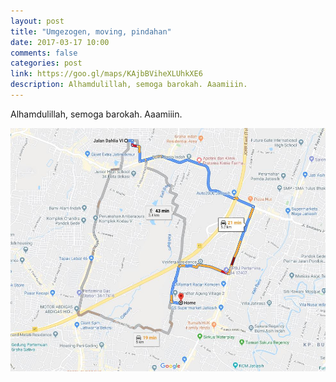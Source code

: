 ```yaml
---
layout: post
title: "Umgezogen, moving, pindahan"
date: 2017-03-17 10:00
comments: false
categories: post
link: https://goo.gl/maps/KAjbBViheXLUhkXE6
description: Alhamdulillah, semoga barokah. Aaamiiin.
---
```


Alhamdulillah, semoga barokah. Aaamiiin.

![Pindahan](/img/greentown3.0.jpg)
